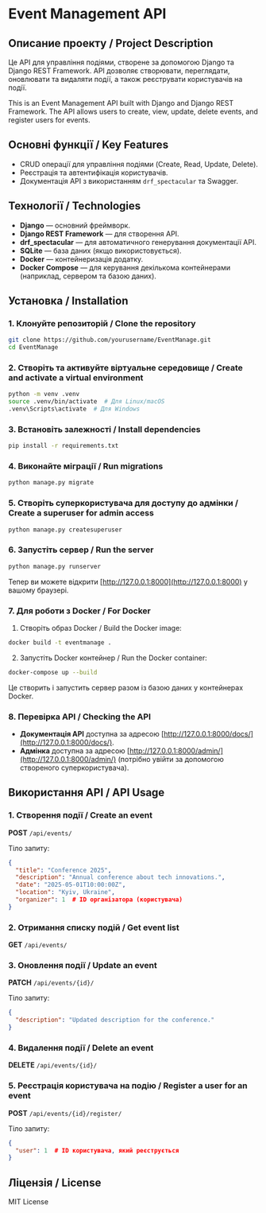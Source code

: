 
# Event Management API

## Описание проекту / Project Description

Це API для управління подіями, створене за допомогою Django та Django REST Framework. API дозволяє створювати, переглядати, оновлювати та видаляти події, а також реєструвати користувачів на події.

This is an Event Management API built with Django and Django REST Framework. The API allows users to create, view, update, delete events, and register users for events.

## Основні функції / Key Features

- CRUD операції для управління подіями (Create, Read, Update, Delete).
- Реєстрація та автентифікація користувачів.
- Документація API з використанням `drf_spectacular` та Swagger.

## Технології / Technologies

- **Django** — основний фреймворк.
- **Django REST Framework** — для створення API.
- **drf_spectacular** — для автоматичного генерування документації API.
- **SQLite** — база даних (якщо використовується).
- **Docker** — контейнеризація додатку.
- **Docker Compose** — для керування декількома контейнерами (наприклад, сервером та базою даних).

## Установка / Installation

### 1. Клонуйте репозиторій / Clone the repository

```bash
git clone https://github.com/yourusername/EventManage.git
cd EventManage
```

### 2. Створіть та активуйте віртуальне середовище / Create and activate a virtual environment

```bash
python -m venv .venv
source .venv/bin/activate  # Для Linux/macOS
.venv\Scripts\activate  # Для Windows
```

### 3. Встановіть залежності / Install dependencies

```bash
pip install -r requirements.txt
```

### 4. Виконайте міграції / Run migrations

```bash
python manage.py migrate
```

### 5. Створіть суперкористувача для доступу до адмінки / Create a superuser for admin access

```bash
python manage.py createsuperuser
```

### 6. Запустіть сервер / Run the server

```bash
python manage.py runserver
```

Тепер ви можете відкрити [http://127.0.0.1:8000](http://127.0.0.1:8000) у вашому браузері.

### 7. Для роботи з Docker / For Docker

1. Створіть образ Docker / Build the Docker image:

```bash
docker build -t eventmanage .
```

2. Запустіть Docker контейнер / Run the Docker container:

```bash
docker-compose up --build
```

Це створить і запустить сервер разом із базою даних у контейнерах Docker. 

### 8. Перевірка API / Checking the API

- **Документація API** доступна за адресою [http://127.0.0.1:8000/docs/](http://127.0.0.1:8000/docs/).
- **Адмінка** доступна за адресою [http://127.0.0.1:8000/admin/](http://127.0.0.1:8000/admin/) (потрібно увійти за допомогою створеного суперкористувача).

## Використання API / API Usage

### 1. Створення події / Create an event

**POST** `/api/events/`

Тіло запиту:

```json
{
  "title": "Conference 2025",
  "description": "Annual conference about tech innovations.",
  "date": "2025-05-01T10:00:00Z",
  "location": "Kyiv, Ukraine",
  "organizer": 1  # ID організатора (користувача)
}
```

### 2. Отримання списку подій / Get event list

**GET** `/api/events/`

### 3. Оновлення події / Update an event

**PATCH** `/api/events/{id}/`

Тіло запиту:

```json
{
  "description": "Updated description for the conference."
}
```

### 4. Видалення події / Delete an event

**DELETE** `/api/events/{id}/`

### 5. Реєстрація користувача на подію / Register a user for an event

**POST** `/api/events/{id}/register/`

Тіло запиту:

```json
{
  "user": 1  # ID користувача, який реєструється
}
```

## Ліцензія / License

MIT License

